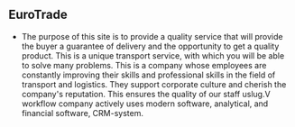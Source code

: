 ## EuroTrade

- The purpose of this site is to provide a quality service that will provide the buyer a guarantee of delivery and the opportunity to get a quality product. This is a unique transport service, with which you will be able to solve many problems. This is a company whose employees are constantly improving their skills and professional skills in the field of transport and logistics. They support corporate culture and cherish the company's reputation. This ensures the quality of our staff uslug.V workflow company actively uses modern software, analytical, and financial software, CRM-system.

